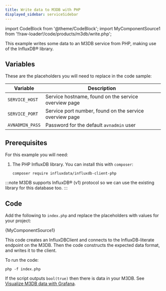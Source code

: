 ```yaml
---
title: Write data to M3DB with PHP
displayed_sidebar: serviceSidebar
---
```


import CodeBlock from '@theme/CodeBlock';
import MyComponentSource1 from '!!raw-loader!/code/products/m3db/write.php';

This example writes some data to an M3DB service from PHP, making use of
the InfluxDB® library.

## Variables

These are the placeholders you will need to replace in the code sample:

 | Variable        | Description                                             |
 | --------------- | ------------------------------------------------------- |
 | `SERVICE_HOST`  | Service hostname, found on the service overview page    |
 | `SERVICE_PORT`  | Service port number, found on the service overview page |
 | `AVNADMIN_PASS` | Password for the default `avnadmin` user                |

## Prerequisites

For this example you will need:

1.  The PHP InfluxDB library. You can install this with `composer`:

    ```
    composer require influxdata/influxdb-client-php
    ```

:::note
M3DB supports InfluxDB® (v1) protocol so we can use the existing library
for this database too.
:::

## Code

Add the following to `index.php` and replace the placeholders with
values for your project:

<CodeBlock language='php'>{MyComponentSource1}</CodeBlock>

This code creates an InfluxDBClient and connects to the
InfluxDB-literate endpoint on the M3DB. Then the code constructs the
expected data format, and writes it to the client.

To run the code:

```
php -f index.php
```

If the script outputs `bool(true)` then there is data in your M3DB. See
[Visualize M3DB data with Grafana](/docs/products/m3db/howto/grafana).
